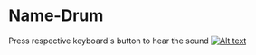 # Name-Drum
Press respective keyboard's button to hear the sound
[![Alt text](https://img.youtube.com/vi/hmAkIbOj7mo/0.jpg)](https://www.youtube.com/watch?v=hmAkIbOj7mo)
